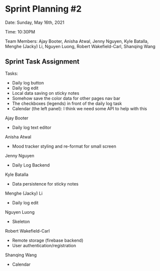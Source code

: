 # Sprint Planning #2

Date: Sunday, May 16th, 2021

Time: 10:30PM

Team Members: Ajay Booter, Anisha Atwal, Jenny Nguyen, Kyle Batalla, Menghe (Jacky) Li, Nguyen Luong, Robert Wakefield-Carl, Shanqing Wang

## Sprint Task Assignment

Tasks:
- Daily log button
- Daily log edit
- Local data saving on sticky notes
- Somehow save the color data for other pages nav bar
- The checkboxes (legends) in front of the daily log task
- Calendar (the left panel): I think we need some API to help with this

Ajay Booter
- Daily log text editor

Anisha Atwal
- Mood tracker styling and re-format for small screen

Jenny Nguyen
- Daily Log Backend

Kyle Batalla
- Data persistence for sticky notes

Menghe (Jacky) Li
- Daily log edit

Nguyen Luong
- Skeleton

Robert Wakefield-Carl
- Remote storage (firebase backend)
- User authentication/registration

Shanqing Wang
- Calendar
